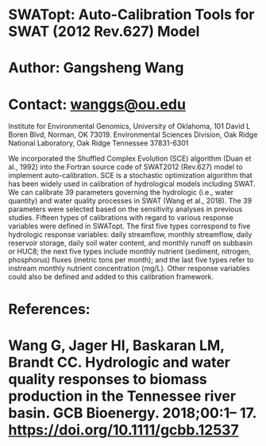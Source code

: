 # SWATopt: Auto-Calibration Tools for SWAT (2012 Rev.627) Model
# Author: Gangsheng Wang
# Contact: wanggs@ou.edu
Institute for Environmental Genomics, University of Oklahoma, 101 David L Boren Blvd, Norman, OK 73019.
Environmental Sciences Division, Oak Ridge National Laboratory, Oak Ridge Tennessee 37831-6301

  We incorporated the Shuffled Complex Evolution (SCE) algorithm (Duan et al., 1992) into the Fortran source code of SWAT2012 (Rev.627) model to implement auto-calibration. SCE is a stochastic optimization algorithm that has been widely used in calibration of hydrological models including SWAT. We can calibrate 39 parameters governing the hydrologic (i.e., water quantity) and water quality processes in SWAT (Wang et al., 2018). The 39 parameters were selected based on the sensitivity analyses in previous studies. 
  Fifteen types of calibrations with regard to various response variables were defined in SWATopt. The first five types correspond to five hydrologic response variables: daily streamflow, monthly streamflow, daily reservoir storage, daily soil water content, and monthly runoff on subbasin or HUC8; the next five types include monthly nutrient (sediment, nitrogen, phosphorus) fluxes (metric tons per month); and the last five types refer to instream monthly nutrient concentration (mg/L). Other response variables could also be defined and added to this calibration framework.

# References:
# Wang G, Jager HI, Baskaran LM, Brandt CC. Hydrologic and water quality responses to biomass production in the Tennessee river basin. GCB Bioenergy. 2018;00:1– 17. https://doi.org/10.1111/gcbb.12537

